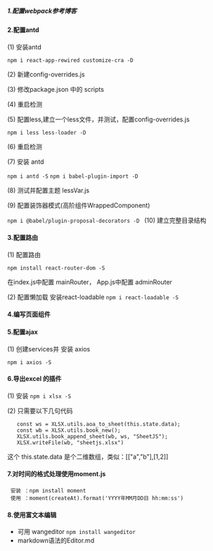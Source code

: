 ##### 1.配置webpack参考博客

#### 2.配置antd 

(1) 安装antd

 `npm i react-app-rewired customize-cra -D`

(2) 新建config-overrides.js

(3) 修改package.json 中的 scripts

(4) 重启检测

(5) 配置less,建立一个less文件，并测试，配置config-overrides.js

`npm i less less-loader -D`

(6) 重启检测

(7) 安装 antd

`npm i antd -S`
`npm i babel-plugin-import -D`

(8) 测试并配置主题 lessVar.js 

(9) 配置装饰器模式(高阶组件WrappedComponent)

`npm i @babel/plugin-proposal-decorators -D
`
(10) 建立完整目录结构

#### 3.配置路由

(1) 配置路由

`npm install react-router-dom -S`

在index.js中配置 mainRouter，
App.js中配置 adminRouter


(2) 配置懒加载  安装react-loadable
`npm i react-loadable -S`

#### 4.编写页面组件


#### 5.配置ajax
 (1) 创建services并 安装 axios
 
 `npm i axios -S`
 
#### 6.导出excel 的插件
   (1) 安装 `npm i xlsx -S`
   
   (2) 只需要以下几句代码
   ```
      const ws = XLSX.utils.aoa_to_sheet(this.state.data);
      const wb = XLSX.utils.book_new();
      XLSX.utils.book_append_sheet(wb, ws, "SheetJS");
      XLSX.writeFile(wb, "sheetjs.xlsx")
   ```
   这个 this.state.data 是个二维数组，类似：[["a","b"],[1,2]]
#### 7.对时间的格式处理使用moment.js
    
     安装 ：npm install moment
     使用 ：moment(createAt).format('YYYY年MM月DD日 hh:mm:ss')
#### 8.使用富文本编辑
   - 可用 wangeditor
    `npm install wangeditor`  
   - markdown语法的Editor.md
    